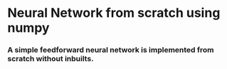 # Neural Network from scratch using numpy 
### A simple feedforward neural network is implemented from scratch without inbuilts.
